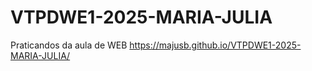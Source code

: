 # VTPDWE1-2025-MARIA-JULIA
Praticandos da aula de WEB
 https://majusb.github.io/VTPDWE1-2025-MARIA-JULIA/
